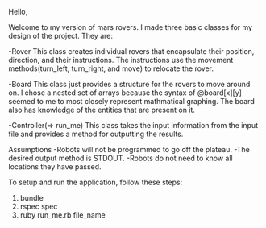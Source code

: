Hello,

Welcome to my version of mars rovers.  I made three basic classes for my design of the project.  They are:

-Rover
  This class creates individual rovers that encapsulate their position, direction, and their instructions.  The instructions use the movement methods(turn_left, turn_right, and move) to relocate the rover.

-Board
  This class just provides a structure for the rovers to move around on.  I chose a nested set of arrays because the syntax of @board[x][y] seemed to me to most closely represent mathmatical graphing.  The board also has knowledge of the entities that are present on it.

-Controller(=> run_me)
  This class takes the input information from the input file and provides a method for outputting the results.

Assumptions
  -Robots will not be programmed to go off the plateau.
  -The desired output method is STDOUT.
  -Robots do not need to know all locations they have passed.

To setup and run the application, follow these steps:

1.  bundle
2.  rspec spec
3.	ruby run_me.rb file_name
